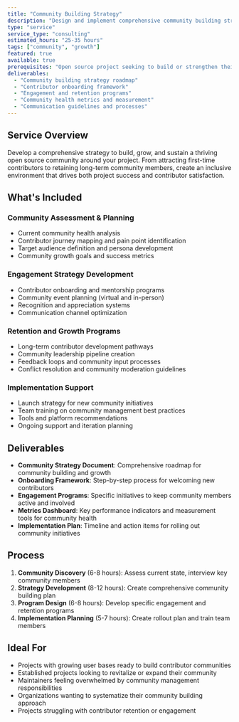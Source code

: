 ```yaml
---
title: "Community Building Strategy"
description: "Design and implement comprehensive community building strategies to grow, engage, and retain contributors while fostering a welcoming, productive environment."
type: "service"
service_type: "consulting"
estimated_hours: "25-35 hours"
tags: ["community", "growth"]
featured: true
available: true
prerequisites: "Open source project seeking to build or strengthen their community"
deliverables: 
  - "Community building strategy roadmap"
  - "Contributor onboarding framework"
  - "Engagement and retention programs"
  - "Community health metrics and measurement"
  - "Communication guidelines and processes"
---
```


## Service Overview

Develop a comprehensive strategy to build, grow, and sustain a thriving open source community around your project. From attracting first-time contributors to retaining long-term community members, create an inclusive environment that drives both project success and contributor satisfaction.

## What's Included

### Community Assessment & Planning
- Current community health analysis
- Contributor journey mapping and pain point identification
- Target audience definition and persona development
- Community growth goals and success metrics

### Engagement Strategy Development
- Contributor onboarding and mentorship programs
- Community event planning (virtual and in-person)
- Recognition and appreciation systems
- Communication channel optimization

### Retention and Growth Programs
- Long-term contributor development pathways
- Community leadership pipeline creation
- Feedback loops and community input processes
- Conflict resolution and community moderation guidelines

### Implementation Support
- Launch strategy for new community initiatives
- Team training on community management best practices
- Tools and platform recommendations
- Ongoing support and iteration planning

## Deliverables

- **Community Strategy Document**: Comprehensive roadmap for community building and growth
- **Onboarding Framework**: Step-by-step process for welcoming new contributors
- **Engagement Programs**: Specific initiatives to keep community members active and involved
- **Metrics Dashboard**: Key performance indicators and measurement tools for community health
- **Implementation Plan**: Timeline and action items for rolling out community initiatives

## Process

1. **Community Discovery** (6-8 hours): Assess current state, interview key community members
2. **Strategy Development** (8-12 hours): Create comprehensive community building plan
3. **Program Design** (6-8 hours): Develop specific engagement and retention programs
4. **Implementation Planning** (5-7 hours): Create rollout plan and train team members

## Ideal For

- Projects with growing user bases ready to build contributor communities
- Established projects looking to revitalize or expand their community
- Maintainers feeling overwhelmed by community management responsibilities
- Organizations wanting to systematize their community building approach
- Projects struggling with contributor retention or engagement